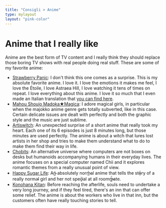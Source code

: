 ```yaml
---
title: "Consigli > Anime"
type: mylayout
layout: "pink-color"
---
```

# Anime that I really like
Anime are the best form of TV content and I really think they should replace those boring TV shows with real people doing real stuff. These are some of my favorite anime:

- [Strawberry Panic](https://myanimelist.net/anime/855/Strawberry_Panic): I don't think this one comes as a surprise. This is my absolute favorite anime. I love it. I love the emotions it makes me feel, I love the Étoile, I love Astraea Hill, I love watching it tens of times on repeat. I love everything about this anime. I love it so much that I even made an Italian translation that [you can find here](https://t.me/EricchiFansub/106).
- [Mahou Shoujo Madoka★Magica](https://myanimelist.net/anime/9756/Mahou_Shoujo_Madoka★Magica): I adore magical girls, in particular when the majokko anime genre gets totally subverted, like in this case. Certain delicate issues are dealt with perfectly and both the graphic style and the music are just sublime.
- [Artiswitch](https://myanimelist.net/anime/49066/Artiswitch): An unexpected surprise of a short anime that really took my heart. Each one of its 6 episodes is just 8 minutes long, but those minutes are used perfectly. The anime is about a witch that lures lost artists in her shop and tries to make them understand what to do to make them find their way in life.
- [Chobits](https://myanimelist.net/anime/59/Chobits): An alternative universe where computers are not boxes on desks but humanoids accompanying humans in their everyday lives. The anime focuses on a special computer named Chii and it explores romantic themes from a really unusual point of view.
- [Happy Sugar Life](https://myanimelist.net/anime/37517/Happy_Sugar_Life): Ań̴̪ absolutely norm̴̲͐al anime that tells the sto̵̠̒ry of a really norma̴l girl and her not spec̵̡͛ial at all roomm̶̳̈́ate.
- [Konohana Kitan](https://myanimelist.net/anime/35241/Konohana_Kitan): Before reaching the afterlife, souls need to undertake a very long journey, and if they feel tired, there's an inn that can offer some relief. The anime is about the workers who live in that inn, but the customers often have really touching stories to tell.
